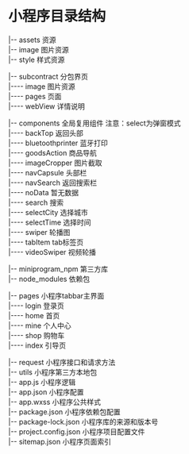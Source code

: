 # 小程序目录结构
|-- assets 资源 <br>
|-- image 图片资源<br>
|-- style 样式资源<br>

|-- subcontract 分包界页<br>
|---- image 图片资源<br>
|---- pages 页面<br>
|---- webView 详情说明<br>

|-- components 全局复用组件 注意：select为弹窗模式<br>
|---- backTop 返回头部<br>
|---- bluetoothprinter 蓝牙打印<br>
|---- goodsAction 商品导航<br>
|---- imageCropper 图片截取<br>
|---- navCapsule 头部栏<br>
|---- navSearch 返回搜索栏<br>
|---- noData 暂无数据<br>
|---- search 搜索<br>
|---- selectCity 选择城市<br>
|---- selectTime 选择时间<br>
|---- swiper 轮播图<br>
|---- tabItem tab标签页<br>
|---- videoSwiper 视频轮播<br>

|-- miniprogram_npm 第三方库<br>
|-- node_modules 依赖包<br>

|-- pages 小程序tabbar主界面<br>
|---- login 登录页<br>
|---- home 首页 <br>
|---- mine 个人中心<br>
|---- shop 购物车<br>
|---- index 引导页<br>

|-- request 小程序接口和请求方法<br>
|-- utils 小程序第三方本地包<br>
|-- app.js 小程序逻辑<br>
|-- app.json 小程序配置<br>
|-- app.wxss 小程序公共样式<br>
|-- package.json 小程序依赖包配置<br>
|-- package-lock.json 小程序库的来源和版本号<br>
|-- project.config.json 小程序项目配置文件<br>
|-- sitemap.json 小程序页面索引<br>
